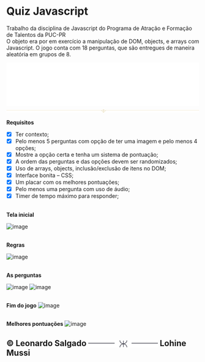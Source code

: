 # Quiz Javascript
Trabalho da disciplina de Javascript do Programa de Atração e Formação de Talentos da PUC-PR<br>O objeto era por em exercício a manipulação de DOM, objects, e arrays com Javascript. O jogo conta com 18 perguntas, que são entregues de maneira aleatória em grupos de 8.

<img src="assets/logo.png"/>
<img align="center" src="assets/estilo.svg"/>

**Requisitos**

- [x] Ter contexto;
- [x] Pelo menos 5 perguntas com opção de ter uma imagem e pelo menos 4 opções;
- [x] Mostre a opção certa e tenha um sistema de pontuação;
- [x] A ordem das perguntas e das opções devem ser randomizados;
- [x] Uso de arrays, objects, inclusão/exclusão de itens no DOM;
- [x] Interface bonita – CSS;
- [x] Um placar com os melhores pontuações;
- [x] Pelo menos uma pergunta com uso de áudio;
- [x] Timer de tempo máximo para responder;

<br>**Tela inicial**

![image](https://user-images.githubusercontent.com/53799801/198670305-4595caa8-0b58-49e9-a20e-94bc678a4645.png)

<br>**Regras**

![image](https://user-images.githubusercontent.com/53799801/198672490-075bdf23-9cee-4318-9a87-93ab868820ff.png)

<br>**As perguntas**

![image](https://user-images.githubusercontent.com/53799801/198672773-81917140-af3b-4455-a283-0d131ffe6e09.png)
![image](https://user-images.githubusercontent.com/53799801/198673198-d37f5a13-1f6e-4d4c-a5b2-b7a93ef33ab6.png)

<br>**Fim do jogo**
![image](https://user-images.githubusercontent.com/53799801/198673478-be9c1c8e-dba6-4430-89e9-bbeae2242dd9.png)

<br>**Melhores pontuações**
![image](https://user-images.githubusercontent.com/53799801/198673971-b9924a67-784b-4646-8300-b01d50b8da25.png)


<h2> &copy Leonardo Salgado <img align="center" src="assets/estilo2.svg"/> Lohine Mussi </h2>
